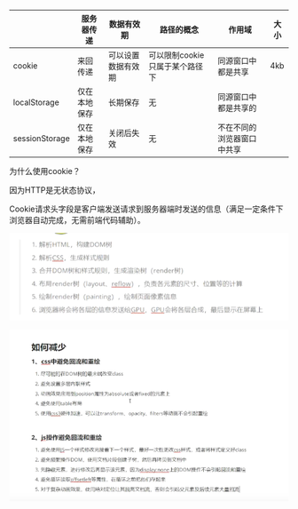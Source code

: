 |               | 服务器传递  | 数据有效期     | 路径的概念              | 作用域           | 大小   |
| ------------- | ------ | --------- | ------------------ | ------------- | ---- |
| cookie        | 来回传递   | 可以设置数据有效期 | 可以限制cookie只属于某个路径下 | 同源窗口中都是共享     | 4kb  |
| localStorage  | 仅在本地保存 | 长期保存      | 无                  | 同源窗口中都是共享的    |      |
| sessionStorage | 仅在本地保存 | 关闭后失效     | 无                  | 不在不同的浏览器窗口中共享 |      |

为什么使用cookie？

因为HTTP是无状态协议，



Cookie请求头字段是客户端发送请求到服务器端时发送的信息（满足一定条件下浏览器自动完成，无需前端代码辅助）。









![image-20220411181041352](浏览器缓存.assets/image-20220411181041352.png)







![image-20220411182327354](浏览器缓存.assets/image-20220411182327354.png)























































































